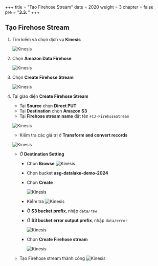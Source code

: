 +++
title = "Tạo Firehose Stream"
date = 2020
weight = 3
chapter = false
pre = "<b>3.3. </b>"
+++

## Tạo Firehose Stream

1. Tìm kiếm và chọn dịch vụ **Kinesis**

   ![Kinesis](/images/3/3.3/kinesis.png?width=90pc)

2. Chọn **Amazon Data Firehose**

   ![Kinesis](/images/3/3.3/choose_data_firehose.png?width=90pc)

3. Chọn **Create Firehose Stream**

   ![Kinesis](/images/3/3.3/create_firehosestr_button.png?width=90pc)

4. Tại giao diện **Create Firehose Stream**

   - Tại **Source** chọn **Direct PUT**
   - Tại **Destination** chọn **Amazon S3**
   - Tại **Firehose stream name** đặt tên `FCJ-FirehoseStream`

   ![Kinesis](/images/3/3.3/firehose_parameters.png?width=90pc)

   - Kiểm tra các giá trị ở **Transform and convert records**

   ![Kinesis](/images/3/3.3/firehose_transform_convert.png?width=90pc)

   - Ở **Destination Setting**

     - Chọn **Browse**
       ![Kinesis](/images/3/3.3/firehose_browse_s3_btn.png?width=90pc)
     - Chọn bucket **asg-datalake-demo-2024**
     - Chọn **Create**

       ![Kinesis](/images/3/3.3/firehose_choose_s3_bucket.png?width=90pc)

     - Kiểm tra
       ![Kinesis](/images/3/3.3/destination_setting_1.png?width=90pc)
     - Ở **S3 bucket prefix**, nhập `data/raw`
     - Ở **S3 bucket error output prefix**, nhập `data/error`

       ![Kinesis](/images/3/3.3/destination_setting_2.png?width=90pc)

     - Chọn **Create Firehose stream**

       ![Kinesis](/images/3/3.3/create_firehose_submit.png?width=90pc)

   - Tạo Firehose stream thành công
     ![Kinesis](/images/3/3.3/succes_create_firehose.png?width=90pc)
